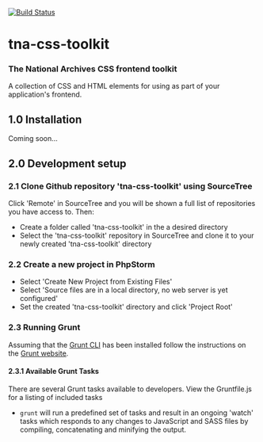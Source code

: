 [![Build Status](https://travis-ci.org/nationalarchives/tna-css-toolkit.svg?branch=master)](https://travis-ci.org/nationalarchives/tna-css-toolkit)

# tna-css-toolkit

### The National Archives CSS frontend toolkit

A collection of CSS and HTML elements for using as part of your application's frontend.

## 1.0 Installation

Coming soon...

## 2.0 Development setup

### 2.1 Clone Github repository 'tna-css-toolkit' using SourceTree

Click 'Remote' in SourceTree and you will be shown a full list of repositories you have access to. Then: 

* Create a folder called 'tna-css-toolkit' in the a desired directory
* Select the 'tna-css-toolkit' repository in SourceTree and clone it to your newly created 'tna-css-toolkit' directory

### 2.2 Create a new project in PhpStorm

* Select 'Create New Project from Existing Files' 
* Select 'Source files are in a local directory, no web server is yet configured' 
* Set the created 'tna-css-toolkit' directory and click 'Project Root'

### 2.3 Running Grunt

Assuming that the [Grunt CLI](https://gruntjs.com/getting-started#installing-the-cli) has been installed follow the instructions on the [Grunt website](http://gruntjs.com/getting-started#working-with-an-existing-grunt-project).

#### 2.3.1 Available Grunt Tasks 

There are several Grunt tasks available to developers. View the Gruntfile.js for a listing of included tasks

* ```grunt``` will run a predefined set of tasks and result in an ongoing 'watch' tasks which responds to any changes to JavaScript and SASS files by compiling, concatenating and minifying the output.

